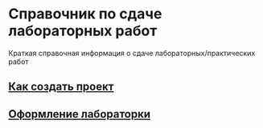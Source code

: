 # Справочник по сдаче лабораторных работ

Краткая справочная информация о сдаче лабораторных/практических работ

## [Как создать проект](./guides/HowToCreateFirstProject.md)

## [Оформление лабораторки](./guides/HowToCreateFirstProject.md)